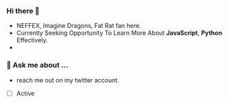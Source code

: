 ### Hi there 👋
- NEFFEX, Imagine Dragons, Fat Rat fan here.
- Currently Seeking Opportunity To Learn More About **JavaScript**, **Python** Effectively.
- 
### 💬 Ask me about ...
 - reach me out on my twitter account.

- [ ] Active

<!--
**hloveranes/hloveranes** is a ✨ _special_ ✨ repository because its `README.md` (this file) appears on your GitHub profile.

Here are some ideas to get you started:

- 🔭 I’m currently working on ...
- 🌱 I’m currently learning ...
- 👯 I’m looking to collaborate on ...
- 🤔 I’m looking for help with ...
- 💬 Ask me about ...
- 📫 How to reach me: ...
- 😄 Pronouns: ...
- ⚡ Fun fact: ...
-->
